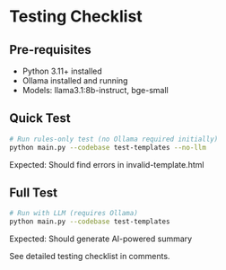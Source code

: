 # Testing Checklist

## Pre-requisites
- Python 3.11+ installed
- Ollama installed and running
- Models: llama3.1:8b-instruct, bge-small

## Quick Test
```bash
# Run rules-only test (no Ollama required initially)
python main.py --codebase test-templates --no-llm
```

Expected: Should find errors in invalid-template.html

## Full Test
```bash
# Run with LLM (requires Ollama)
python main.py --codebase test-templates
```

Expected: Should generate AI-powered summary

See detailed testing checklist in comments.
